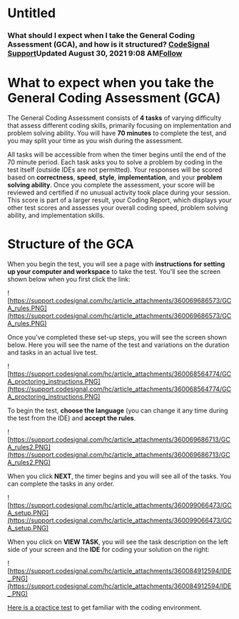 # Untitled

### **What should I expect when I take the General Coding Assessment (GCA), and how is it structured?** [CodeSignal Support](https://support.codesignal.com/hc/en-us/profiles/395571976934-CodeSignal-Support)Updated August 30, 2021 9:08 AM[Follow](https://support.codesignal.com/hc/en-us/articles/360040370853-What-should-I-expect-when-I-take-the-General-Coding-Assessment-GCA-and-how-is-it-structured-/subscription.html)

# **What to expect when you take the General Coding Assessment (GCA)**

The General Coding Assessment consists of **4 tasks** of varying difficulty that assess different coding skills, primarily focusing on implementation and problem solving ability. You will have **70 minutes** to complete the test, and you may split your time as you wish during the assessment.

All tasks will be accessible from when the timer begins until the end of the 70 minute period. Each task asks you to solve a problem by coding in the test itself (outside IDEs are not permitted). Your responses will be scored based on **correctness**, **speed**, **style**, **implementation**, and your **problem solving ability**. Once you complete the assessment, your score will be reviewed and certified if no unusual activity took place during your session. This score is part of a larger result, your Coding Report, which displays your other test scores and assesses your overall coding speed, problem solving ability, and implementation skills.

# **Structure of the GCA**

When you begin the test, you will see a page with **instructions for setting up your computer and workspace** to take the test. You'll see the screen shown below when you first click the link:

![https://support.codesignal.com/hc/article_attachments/360069686573/GCA_rules.PNG](https://support.codesignal.com/hc/article_attachments/360069686573/GCA_rules.PNG)

Once you've completed these set-up steps, you will see the screen shown below. Here you will see the name of the test and variations on the duration and tasks in an actual live test.

![https://support.codesignal.com/hc/article_attachments/360068564774/GCA_proctoring_instructions.PNG](https://support.codesignal.com/hc/article_attachments/360068564774/GCA_proctoring_instructions.PNG)

To begin the test, **choose the language** (you can change it any time during the test from the IDE) and **accept the rules**.

![https://support.codesignal.com/hc/article_attachments/360069686713/GCA_rules2.PNG](https://support.codesignal.com/hc/article_attachments/360069686713/GCA_rules2.PNG)

When you click **NEXT**, the timer begins and you will see all of the tasks. You can complete the tasks in any order.

![https://support.codesignal.com/hc/article_attachments/360099066473/GCA_setup.PNG](https://support.codesignal.com/hc/article_attachments/360099066473/GCA_setup.PNG)

When you click on **VIEW TASK**, you will see the task description on the left side of your screen and the **IDE** for coding your solution on the right:

![https://support.codesignal.com/hc/article_attachments/360084912594/IDE_.PNG](https://support.codesignal.com/hc/article_attachments/360084912594/IDE_.PNG)

[Here is a practice test](https://app.codesignal.com/standardized-test/GgvonNCksGzjey46c) to get familiar with the coding environment.